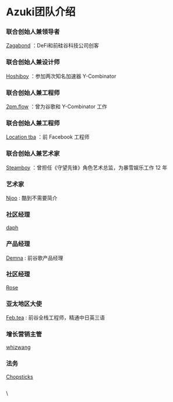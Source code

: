# Azuki团队介绍

### 联合创始人兼领导者

[Zagabond](https://twitter.com/ZAGABOND) ：DeFi和前硅谷科技公司创客

### 联合创始人兼设计师

[Hoshiboy](https://twitter.com/hoshiboyzen) ：参加两次知名加速器 Y-Combinator

### 联合创始人兼工程师

[2pm.flow](https://twitter.com/2pmflow) ：曾为谷歌和 Y-Combinator 工作

### 联合创始人兼工程师

[Location tba](https://twitter.com/locationtba) ：前 Facebook 工程师

### 联合创始人兼艺术家

[Steamboy](https://twitter.com/steamboy33) ：曾担任《守望先锋》角色艺术总监，为暴雪娱乐工作 12 年

### 艺术家

[Njoo](https://twitter.com/njoo) : 酷到不需要简介

### 社区经理

[daph](https://twitter.com/daphtheSHAFT)

### 产品经理

[Demna](https://twitter.com/DenisAzuki) : 前谷歌产品经理

### 社区经理

[Rose](https://twitter.com/emilyrosemcg)

### 亚太地区大使

[Feb.tea](https://twitter.com/febtea) : 前谷全栈工程师，精通中日英三语

### 增长营销主管

[whizwang](https://twitter.com/whizwang)

### 法务

[Chopsticks](https://twitter.com/SneakyChopss)

<figure><img src="https://lh6.googleusercontent.com/mp68WqceWsPMd_JzNKFj_9ZgdPcSaIqSg-nHXpdveLx45oZsFRdhwN1yklRWlUUubXxVPfoEONpFtSDwVtORCvqwReJQ3Ng_hqZJVghYicXoZKoX46DiRT_lZcksokkB_EiIsIqK-gHQxU-e3ATxiAR81srIVHz5Uwxjw5R-17dKIaacRfaPF5sKr4BeAg" alt=""><figcaption></figcaption></figure>

&#x20;

\
